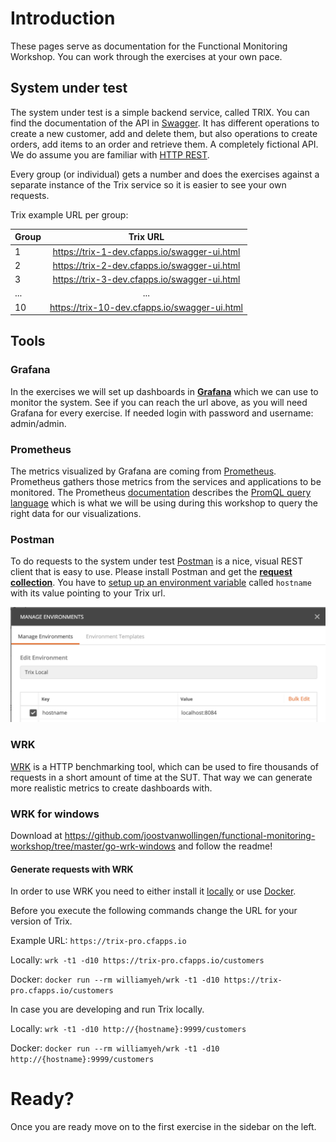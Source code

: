 # Introduction

These pages serve as documentation for the Functional Monitoring Workshop. You can work through the exercises at your own pace.

## System under test
The system under test is a simple backend service, called TRIX. You can find the documentation of the API in [Swagger](https://trix-pro.cfapps.io/swagger-ui.html#/). It has different operations to create a new customer, add and delete them, but also operations to create orders, add items to an order and retrieve them. A completely fictional API. We do assume you are familiar with [HTTP REST](https://spring.io/understanding/REST).

Every group (or individual) gets a number and does the exercises against a separate instance of the Trix service so it is easier to see your own requests.

Trix example URL per group:

|Group|Trix URL|
| ------------- |:-------------:|
|1| https://trix-1-dev.cfapps.io/swagger-ui.html|
|2| https://trix-2-dev.cfapps.io/swagger-ui.html|
|3| https://trix-3-dev.cfapps.io/swagger-ui.html|
|...| ...|
|10| https://trix-10-dev.cfapps.io/swagger-ui.html|

## Tools
### Grafana
In the exercises we will set up dashboards in [**Grafana**](https://idb-grafana-616.cfapps.io/) which we can use to monitor the system. See if you can reach the url above, as you will need Grafana for every exercise. If needed login with password and username: admin/admin.

### Prometheus
The metrics visualized by Grafana are coming from [Prometheus](https://prometheus.io/). Prometheus gathers those metrics from the services and applications to be monitored. The Prometheus [documentation](https://prometheus.io/docs/introduction/overview/) describes the [PromQL query language](https://prometheus.io/docs/prometheus/latest/querying/basics/) which is what we will be using during this workshop to query the right data for our visualizations.

### Postman
To do requests to the system under test [Postman](https://www.getpostman.com/downloads/) is a nice, visual REST client that is easy to use. Please install Postman and get the [**request collection**](https://www.getpostman.com/collections/53dd09921ee3f3b290f0). You have to [setup up an environment variable](https://developers.onelogin.com/api-docs/1/getting-started/postman-collections) called `hostname` with its value pointing to your Trix url.

![Your Postman Environment](images/postman_environment.png ':size=700')

### WRK
[WRK](https://github.com/wg/wrk) is a HTTP benchmarking tool, which can be used to fire thousands of requests in a short amount of time at the SUT. That way we can generate more realistic metrics to create dashboards with.

### WRK for windows

Download at https://github.com/joostvanwollingen/functional-monitoring-workshop/tree/master/go-wrk-windows and follow the readme!

#### Generate requests with WRK

In order to use WRK you need to either install it [locally](https://github.com/wg/wrk/wiki/Installing-wrk-on-Windows-10) or use [Docker](https://github.com/William-Yeh/docker-wrk). 

Before you execute the following commands change the URL for your version of Trix.

Example URL: ```https://trix-pro.cfapps.io``` 

Locally:
```wrk -t1 -d10 https://trix-pro.cfapps.io/customers```

Docker:
```docker run --rm williamyeh/wrk -t1 -d10 https://trix-pro.cfapps.io/customers```

In case you are developing and run Trix locally.

Locally:
```wrk -t1 -d10 http://{hostname}:9999/customers```

Docker:
```docker run --rm williamyeh/wrk -t1 -d10 http://{hostname}:9999/customers```

# Ready?
Once you are ready move on to the first exercise in the sidebar on the left.
